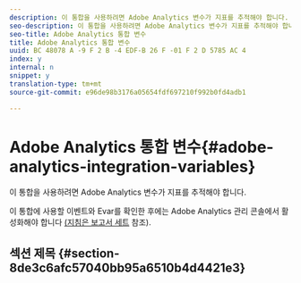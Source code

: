 ```yaml
---
description: 이 통합을 사용하려면 Adobe Analytics 변수가 지표를 추적해야 합니다.
seo-description: 이 통합을 사용하려면 Adobe Analytics 변수가 지표를 추적해야 합니다.
seo-title: Adobe Analytics 통합 변수
title: Adobe Analytics 통합 변수
uuid: BC 48078 A -9 F 2 B -4 EDF-B 26 F -01 F 2 D 5785 AC 4
index: y
internal: n
snippet: y
translation-type: tm+mt
source-git-commit: e96de98b3176a05654fdf697210f992b0fd4adb1

---
```



# Adobe Analytics 통합 변수{#adobe-analytics-integration-variables}

이 통합을 사용하려면 Adobe Analytics 변수가 지표를 추적해야 합니다.

이 통합에 사용할 이벤트와 Evar를 확인한 후에는 Adobe Analytics 관리 콘솔에서 활성화해야 합니다 [(지침은 보고서 세트](http://microsite.omniture.com/t2/help/en_US/reference/index.html?f=report_suites_admin) 참조).

## 섹션 제목 {#section-8de3c6afc57040bb95a6510b4d4421e3}


